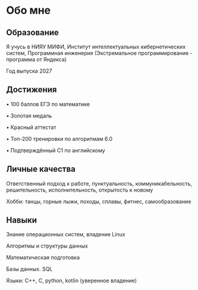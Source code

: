# Обо мне

## Образование
Я учусь в НИЯУ МИФИ, Институт интеллектуальных кибернетических систем, Программная инженерия (Экстремальное программирование - программа от Яндекса)

Год выпуска 2027
## Достижения
•	100 баллов ЕГЭ по математике

•	Золотая медаль

•	Красный аттестат

•	Топ-200 тренировки по алгоритмам 6.0

•	Подтверждённый C1 по английскому


## Личные качества
Ответственный подход к работе, пунктуальность, коммуникабельность, решительность, исполнительность, открытость к новому

Хобби: танцы, горные лыжи, походы, сплавы, фитнес, самообразование

## Навыки
Знание операционных систем, владение Linux

Алгоритмы и структуры данных

Математическая подготовка

Базы данных. SQL

Языки: C++, C, python, kotlin (уверенное владение)
